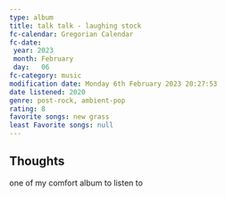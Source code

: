 ```yaml
---
type: album 
title: talk talk - laughing stock
fc-calendar: Gregorian Calendar
fc-date: 
 year: 2023
 month: February
 day:   06
fc-category: music
modification date: Monday 6th February 2023 20:27:53
date listened: 2020 
genre: post-rock, ambient-pop
rating: 8
favorite songs: new grass
least Favorite songs: null
---
```

## Thoughts

one of my comfort album to listen to